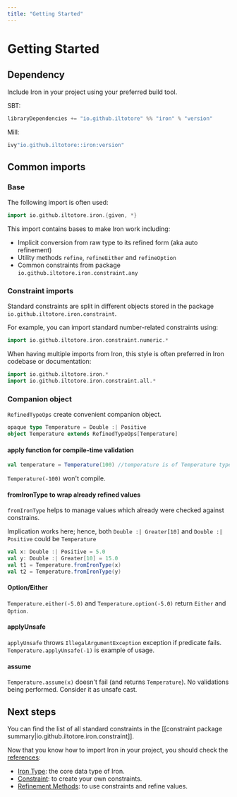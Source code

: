 ```yaml
---
title: "Getting Started"
---
```


# Getting Started

## Dependency

Include Iron in your project using your preferred build tool.

SBT: 

```scala
libraryDependencies += "io.github.iltotore" %% "iron" % "version"
```

Mill:

```scala
ivy"io.github.iltotore::iron:version"
```

## Common imports

### Base

The following import is often used:

```scala
import io.github.iltotore.iron.{given, *}
```

This import contains bases to make Iron work including:

- Implicit conversion from raw type to its refined form (aka auto refinement)
- Utility methods `refine`, `refineEither` and `refineOption`
- Common constraints from package `io.github.iltotore.iron.constraint.any`

### Constraint imports

Standard constraints are split in different objects stored in the package `io.github.iltotore.iron.constraint`.

For example, you can import standard number-related constraints using:

```scala
import io.github.iltotore.iron.constraint.numeric.*
```

When having multiple imports from Iron, this style is often preferred in Iron codebase or documentation:

```scala
import io.github.iltotore.iron.*
import io.github.iltotore.iron.constraint.all.*
```

### Companion object
`RefinedTypeOps` create convenient companion object.

```scala
opaque type Temperature = Double :| Positive
object Temperature extends RefinedTypeOps[Temperature]
```

#### apply function for compile-time validation
```scala
val temperature = Temperature(100) //temperature is of Temperature type
```
`Temperature(-100)` won't compile.

#### fromIronType to wrap already refined values

`fromIronType` helps to manage values which already were checked against constrains.

Implication works here; hence, both `Double :| Greater[10]` and `Double :| Positive` could be `Temperature`
```scala
val x: Double :| Positive = 5.0
val y: Double :| Greater[10] = 15.0
val t1 = Temperature.fromIronType(x)
val t2 = Temperature.fromIronType(y)
```

#### Option/Either
`Temperature.either(-5.0)` and `Temperature.option(-5.0)` return `Either` and `Option`.

#### applyUnsafe
`applyUnsafe` throws `IllegalArgumentException` exception if predicate fails.
`Temperature.applyUnsafe(-1)` is example of usage.

#### assume
`Temperature.assume(x)` doesn't fail (and returns `Temperature`). No validations being performed. Consider it as unsafe cast.

## Next steps

You can find the list of all standard constraints in the [[constraint package summary|io.github.iltotore.iron.constraint]].

Now that you know how to import Iron in your project, you should check the [references](reference/index.md):
- [Iron Type](reference/iron-type.md): the core data type of Iron.
- [Constraint](reference/constraint.md): to create your own constraints.
- [Refinement Methods](reference/refinement.md): to use constraints and refine values.
